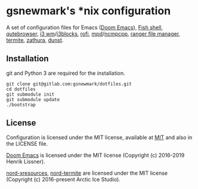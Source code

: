 # gsnewmark's *nix configuration

A set of configuration files for Emacs
([Doom Emacs](https://github.com/hlissner/doom-emacs/tree/develop)), [Fish
shell](https://fishshell.com/),
[qutebrowser](https://github.com/The-Compiler/qutebrowser),
[i3 wm](http://i3wm.org/)/[i3blocks](https://github.com/vivien/i3blocks),
[rofi](https://github.com/DaveDavenport/rofi),
[mpd](http://www.musicpd.org/)/[ncmpcpp](http://ncmpcpp.rybczak.net/),
[ranger file manager](http://ranger.nongnu.org/),
[termite](https://github.com/thestinger/termite),
[zathura](https://pwmt.org/projects/zathura/),
[dunst](https://github.com/knopwob/dunst).

## Installation

git and Python 3 are required for the installation.

```
git clone git@gitlab.com:gsnewmark/dotfiles.git
cd dotfiles
git submodule init
git submodule update
./bootstrap
```

## License

Configuration is licensed under the MIT license, available at
[MIT](http://opensource.org/licenses/MIT) and also in the LICENSE file.

[Doom Emacs](https://github.com/hlissner/doom-emacs/tree/develop) is licensed under the MIT
license (Copyright (c) 2016-2019 Henrik Lissner).

[nord-xresources](https://github.com/arcticicestudio/nord-xresources),
[nord-termite](https://github.com/arcticicestudio/nord-termite) are licensed
under the MIT license (Copyright (c) 2016-present Arctic Ice Studio).
